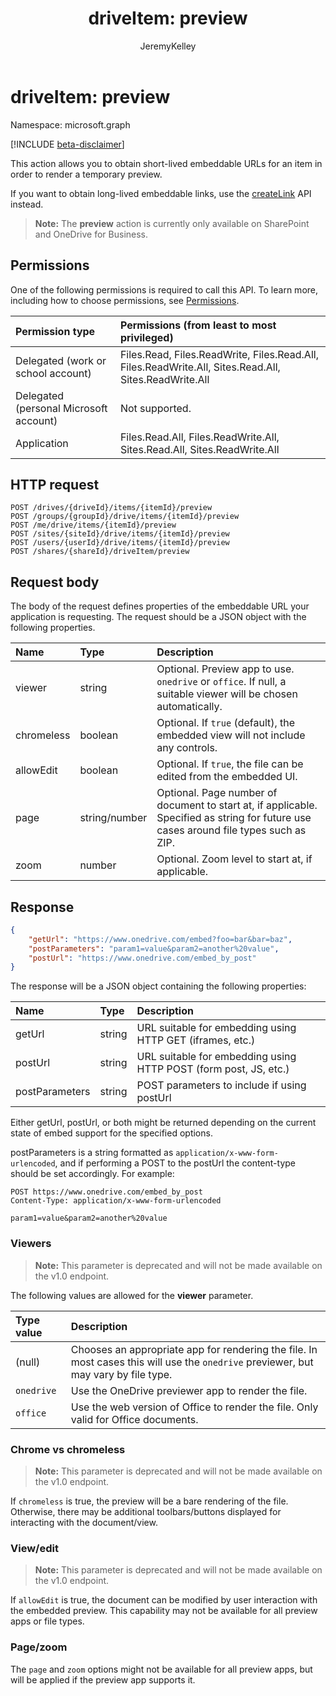 ﻿---
title: "driveItem: preview"
description: "This action allows you to obtain short-lived embeddable URLs for an item in order to render a temporary preview."
localization_priority: Normal
ms.prod: "sharepoint"
doc_type: apiPageType
author: "JeremyKelley"
---

# driveItem: preview

Namespace: microsoft.graph

[!INCLUDE [beta-disclaimer](../../includes/beta-disclaimer.md)]

This action allows you to obtain short-lived embeddable URLs for an item in order to render a temporary preview.

If you want to obtain long-lived embeddable links, use the [createLink][] API instead.

> **Note:** The **preview** action is currently only available on SharePoint and OneDrive for Business.

[createLink]: driveitem-createlink.md

## Permissions

One of the following permissions is required to call this API.
To learn more, including how to choose permissions, see [Permissions](/graph/permissions-reference).

| Permission type                        | Permissions (from least to most privileged)                                                           |
| :------------------------------------- | :---------------------------------------------------------------------------------------------------- |
| Delegated (work or school account)     | Files.Read, Files.ReadWrite, Files.Read.All, Files.ReadWrite.All, Sites.Read.All, Sites.ReadWrite.All |
| Delegated (personal Microsoft account) | Not supported.                                                                                        |
| Application                            | Files.Read.All, Files.ReadWrite.All, Sites.Read.All, Sites.ReadWrite.All                              |

## HTTP request

<!-- { "blockType": "ignored" } -->

```http
POST /drives/{driveId}/items/{itemId}/preview
POST /groups/{groupId}/drive/items/{itemId}/preview
POST /me/drive/items/{itemId}/preview
POST /sites/{siteId}/drive/items/{itemId}/preview
POST /users/{userId}/drive/items/{itemId}/preview
POST /shares/{shareId}/driveItem/preview
```

## Request body

The body of the request defines properties of the embeddable URL your application is requesting.
The request should be a JSON object with the following properties.

| Name       | Type          | Description                                                                                                                           |
| :--------- | :------------ | :------------------------------------------------------------------------------------------------------------------------------------ |
| viewer     | string        | Optional. Preview app to use. `onedrive` or `office`. If null, a suitable viewer will be chosen automatically.                        |
| chromeless | boolean       | Optional. If `true` (default), the embedded view will not include any controls.                                                       |
| allowEdit  | boolean       | Optional. If `true`, the file can be edited from the embedded UI.                                                                     |
| page       | string/number | Optional. Page number of document to start at, if applicable. Specified as string for future use cases around file types such as ZIP. |
| zoom       | number        | Optional. Zoom level to start at, if applicable.                                                                                      |

## Response

```json
{
    "getUrl": "https://www.onedrive.com/embed?foo=bar&bar=baz",
    "postParameters": "param1=value&param2=another%20value",
    "postUrl": "https://www.onedrive.com/embed_by_post"
}
```

The response will be a JSON object containing the following properties:

| Name           | Type   | Description                                                      |
| :------------- | :----- | :--------------------------------------------------------------- |
| getUrl         | string | URL suitable for embedding using HTTP GET (iframes, etc.)        |
| postUrl        | string | URL suitable for embedding using HTTP POST (form post, JS, etc.) |
| postParameters | string | POST parameters to include if using postUrl                      |

Either getUrl, postUrl, or both might be returned depending on the current state of embed support for the specified options.

postParameters is a string formatted as `application/x-www-form-urlencoded`, and if performing a POST to the postUrl the content-type should be set accordingly. For example:

```
POST https://www.onedrive.com/embed_by_post
Content-Type: application/x-www-form-urlencoded

param1=value&param2=another%20value
```

### Viewers

>**Note:** This parameter is deprecated and will not be made available on the v1.0 endpoint.

The following values are allowed for the **viewer** parameter.

| Type value | Description                                                                                                                         |
| :--------- | :---------------------------------------------------------------------------------------------------------------------------------- |
| (null)     | Chooses an appropriate app for rendering the file. In most cases this will use the `onedrive` previewer, but may vary by file type. |
| `onedrive` | Use the OneDrive previewer app to render the file.                                                                                  |
| `office`   | Use the web version of Office to render the file. Only valid for Office documents.                                                  |

### Chrome vs chromeless

>**Note:** This parameter is deprecated and will not be made available on the v1.0 endpoint.

If `chromeless` is true, the preview will be a bare rendering of the file.
Otherwise, there may be additional toolbars/buttons displayed for interacting with the document/view.

### View/edit

>**Note:** This parameter is deprecated and will not be made available on the v1.0 endpoint.

If `allowEdit` is true, the document can be modified by user interaction with the embedded preview.
This capability may not be available for all preview apps or file types.

### Page/zoom

The `page` and `zoom` options might not be available for all preview apps, but will be applied if the preview app supports it.
